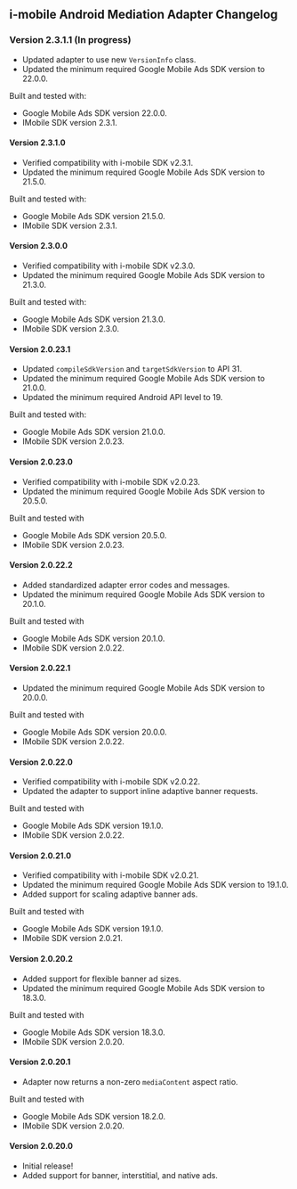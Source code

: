 ## i-mobile Android Mediation Adapter Changelog

### Version 2.3.1.1 (In progress)
- Updated adapter to use new `VersionInfo` class.
- Updated the minimum required Google Mobile Ads SDK version to 22.0.0.

Built and tested with:
- Google Mobile Ads SDK version 22.0.0.
- IMobile SDK version 2.3.1.

#### Version 2.3.1.0
- Verified compatibility with i-mobile SDK v2.3.1.
- Updated the minimum required Google Mobile Ads SDK version to 21.5.0.

Built and tested with:
- Google Mobile Ads SDK version 21.5.0.
- IMobile SDK version 2.3.1.

#### Version 2.3.0.0
- Verified compatibility with i-mobile SDK v2.3.0.
- Updated the minimum required Google Mobile Ads SDK version to 21.3.0.

Built and tested with:
- Google Mobile Ads SDK version 21.3.0.
- IMobile SDK version 2.3.0.

#### Version 2.0.23.1
- Updated `compileSdkVersion` and `targetSdkVersion` to API 31.
- Updated the minimum required Google Mobile Ads SDK version to 21.0.0.
- Updated the minimum required Android API level to 19.

Built and tested with:
- Google Mobile Ads SDK version 21.0.0.
- IMobile SDK version 2.0.23.

#### Version 2.0.23.0
- Verified compatibility with i-mobile SDK v2.0.23.
- Updated the minimum required Google Mobile Ads SDK version to 20.5.0.

Built and tested with
- Google Mobile Ads SDK version 20.5.0.
- IMobile SDK version 2.0.23.

#### Version 2.0.22.2
- Added standardized adapter error codes and messages.
- Updated the minimum required Google Mobile Ads SDK version to 20.1.0.

Built and tested with
- Google Mobile Ads SDK version 20.1.0.
- IMobile SDK version 2.0.22.

#### Version 2.0.22.1
- Updated the minimum required Google Mobile Ads SDK version to 20.0.0.

Built and tested with
- Google Mobile Ads SDK version 20.0.0.
- IMobile SDK version 2.0.22.

#### Version 2.0.22.0
- Verified compatibility with i-mobile SDK v2.0.22.
- Updated the adapter to support inline adaptive banner requests.

Built and tested with
- Google Mobile Ads SDK version 19.1.0.
- IMobile SDK version 2.0.22.

#### Version 2.0.21.0
- Verified compatibility with i-mobile SDK v2.0.21.
- Updated the minimum required Google Mobile Ads SDK version to 19.1.0.
- Added support for scaling adaptive banner ads.

Built and tested with
- Google Mobile Ads SDK version 19.1.0.
- IMobile SDK version 2.0.21.

#### Version 2.0.20.2
- Added support for flexible banner ad sizes.
- Updated the minimum required Google Mobile Ads SDK version to 18.3.0.

Built and tested with
- Google Mobile Ads SDK version 18.3.0.
- IMobile SDK version 2.0.20.

#### Version 2.0.20.1
- Adapter now returns a non-zero `mediaContent` aspect ratio.

Built and tested with
- Google Mobile Ads SDK version 18.2.0.
- IMobile SDK version 2.0.20.

#### Version 2.0.20.0
- Initial release!
- Added support for banner, interstitial, and native ads.
